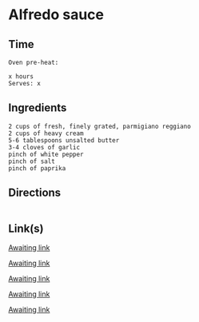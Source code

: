 # Alfredo sauce

## Time 
```
Oven pre-heat:

x hours
Serves: x
```

## Ingredients
```
2 cups of fresh, finely grated, parmigiano reggiano
2 cups of heavy cream
5-6 tablespoons unsalted butter
3-4 cloves of garlic
pinch of white pepper
pinch of salt
pinch of paprika
```


## Directions
```

```


## Link(s)
[Awaiting link](url)

[Awaiting link](url)

[Awaiting link](url)

[Awaiting link](url)

[Awaiting link](url)
